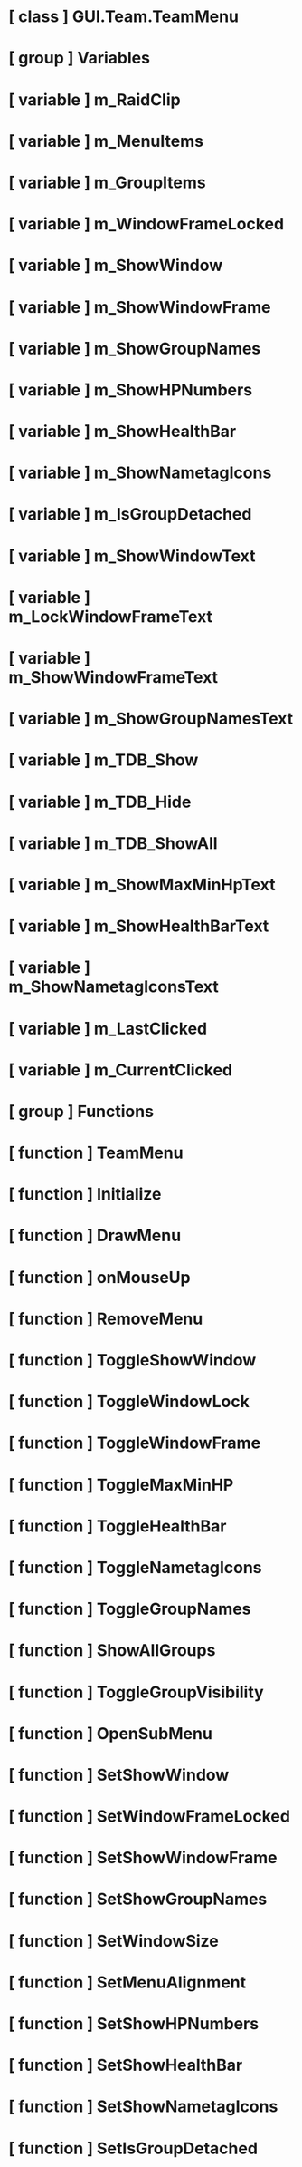 # [ class ] GUI.Team.TeamMenu

# [ group ] Variables

# [ variable ] m_RaidClip

# [ variable ] m_MenuItems

# [ variable ] m_GroupItems

# [ variable ] m_WindowFrameLocked

# [ variable ] m_ShowWindow

# [ variable ] m_ShowWindowFrame

# [ variable ] m_ShowGroupNames

# [ variable ] m_ShowHPNumbers

# [ variable ] m_ShowHealthBar

# [ variable ] m_ShowNametagIcons

# [ variable ] m_IsGroupDetached

# [ variable ] m_ShowWindowText

# [ variable ] m_LockWindowFrameText

# [ variable ] m_ShowWindowFrameText

# [ variable ] m_ShowGroupNamesText

# [ variable ] m_TDB_Show

# [ variable ] m_TDB_Hide

# [ variable ] m_TDB_ShowAll

# [ variable ] m_ShowMaxMinHpText

# [ variable ] m_ShowHealthBarText

# [ variable ] m_ShowNametagIconsText

# [ variable ] m_LastClicked

# [ variable ] m_CurrentClicked

# [ group ] Functions

# [ function ] TeamMenu

# [ function ] Initialize

# [ function ] DrawMenu

# [ function ] onMouseUp

# [ function ] RemoveMenu

# [ function ] ToggleShowWindow

# [ function ] ToggleWindowLock

# [ function ] ToggleWindowFrame

# [ function ] ToggleMaxMinHP

# [ function ] ToggleHealthBar

# [ function ] ToggleNametagIcons

# [ function ] ToggleGroupNames

# [ function ] ShowAllGroups

# [ function ] ToggleGroupVisibility

# [ function ] OpenSubMenu

# [ function ] SetShowWindow

# [ function ] SetWindowFrameLocked

# [ function ] SetShowWindowFrame

# [ function ] SetShowGroupNames

# [ function ] SetWindowSize

# [ function ] SetMenuAlignment

# [ function ] SetShowHPNumbers

# [ function ] SetShowHealthBar

# [ function ] SetShowNametagIcons

# [ function ] SetIsGroupDetached

